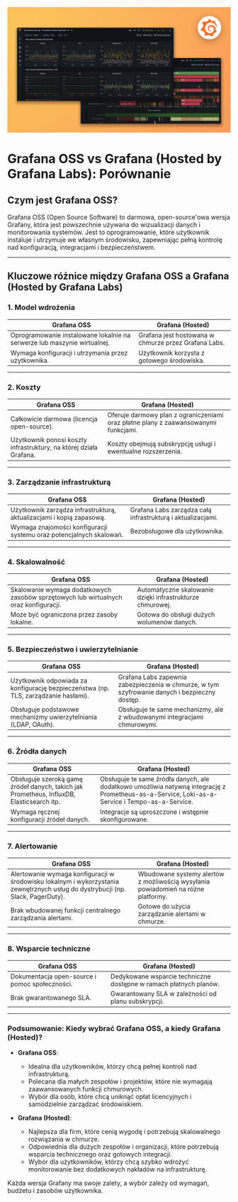 ![Grafana Enterprise](/grafiki/017-grafana-oss.png)
# Grafana OSS vs Grafana (Hosted by Grafana Labs): Porównanie

## Czym jest Grafana OSS?

Grafana OSS (Open Source Software) to darmowa, open-source'owa wersja Grafany, która jest powszechnie używana do wizualizacji danych i monitorowania systemów. Jest to oprogramowanie, które użytkownik instaluje i utrzymuje we własnym środowisku, zapewniając pełną kontrolę nad konfiguracją, integracjami i bezpieczeństwem.

---
## Kluczowe różnice między Grafana OSS a Grafana (Hosted by Grafana Labs)

### 1. **Model wdrożenia**

| **Grafana OSS**                          | **Grafana (Hosted)**                    |
|------------------------------------------|-----------------------------------------|
| Oprogramowanie instalowane lokalnie na serwerze lub maszynie wirtualnej. | Grafana jest hostowana w chmurze przez Grafana Labs. |
| Wymaga konfiguracji i utrzymania przez użytkownika. | Użytkownik korzysta z gotowego środowiska. |

---

### 2. **Koszty**

| **Grafana OSS**                          | **Grafana (Hosted)**                    |
|------------------------------------------|-----------------------------------------|
| Całkowicie darmowa (licencja open-source). | Oferuje darmowy plan z ograniczeniami oraz płatne plany z zaawansowanymi funkcjami. |
| Użytkownik ponosi koszty infrastruktury, na której działa Grafana. | Koszty obejmują subskrypcję usługi i ewentualne rozszerzenia. |

---

### 3. **Zarządzanie infrastrukturą**

| **Grafana OSS**                          | **Grafana (Hosted)**                    |
|------------------------------------------|-----------------------------------------|
| Użytkownik zarządza infrastrukturą, aktualizacjami i kopią zapasową. | Grafana Labs zarządza całą infrastrukturą i aktualizacjami. |
| Wymaga znajomości konfiguracji systemu oraz potencjalnych skalowań. | Bezobsługowe dla użytkownika. |

---

### 4. **Skalowalność**

| **Grafana OSS**                          | **Grafana (Hosted)**                    |
|------------------------------------------|-----------------------------------------|
| Skalowanie wymaga dodatkowych zasobów sprzętowych lub wirtualnych oraz konfiguracji. | Automatyczne skalowanie dzięki infrastrukturze chmurowej. |
| Może być ograniczona przez zasoby lokalne. | Gotowa do obsługi dużych wolumenów danych. |

---

### 5. **Bezpieczeństwo i uwierzytelnianie**

| **Grafana OSS**                          | **Grafana (Hosted)**                    |
|------------------------------------------|-----------------------------------------|
| Użytkownik odpowiada za konfigurację bezpieczeństwa (np. TLS, zarządzanie hasłami). | Grafana Labs zapewnia zabezpieczenia w chmurze, w tym szyfrowanie danych i bezpieczny dostęp. |
| Obsługuje podstawowe mechanizmy uwierzytelniania (LDAP, OAuth). | Obsługuje te same mechanizmy, ale z wbudowanymi integracjami chmurowymi. |

---

### 6. **Źródła danych**

| **Grafana OSS**                          | **Grafana (Hosted)**                    |
|------------------------------------------|-----------------------------------------|
| Obsługuje szeroką gamę źródeł danych, takich jak Prometheus, InfluxDB, Elasticsearch itp. | Obsługuje te same źródła danych, ale dodatkowo umożliwia natywną integrację z Prometheus-as-a-Service, Loki-as-a-Service i Tempo-as-a-Service. |
| Wymaga ręcznej konfiguracji źródeł danych. | Integracje są uproszczone i wstępnie skonfigurowane. |

---

### 7. **Alertowanie**

| **Grafana OSS**                          | **Grafana (Hosted)**                    |
|------------------------------------------|-----------------------------------------|
| Alertowanie wymaga konfiguracji w środowisku lokalnym i wykorzystania zewnętrznych usług do dystrybucji (np. Slack, PagerDuty). | Wbudowane systemy alertów z możliwością wysyłania powiadomień na różne platformy. |
| Brak wbudowanej funkcji centralnego zarządzania alertami. | Gotowe do użycia zarządzanie alertami w chmurze. |

---

### 8. **Wsparcie techniczne**

| **Grafana OSS**                          | **Grafana (Hosted)**                    |
|------------------------------------------|-----------------------------------------|
| Dokumentacja open-source i pomoc społeczności. | Dedykowane wsparcie techniczne dostępne w ramach płatnych planów. |
| Brak gwarantowanego SLA. | Gwarantowany SLA w zależności od planu subskrypcji. |

---

### Podsumowanie: Kiedy wybrać Grafana OSS, a kiedy Grafana (Hosted)?

- **Grafana OSS**:
  - Idealna dla użytkowników, którzy chcą pełnej kontroli nad infrastrukturą.
  - Polecana dla małych zespołów i projektów, które nie wymagają zaawansowanych funkcji chmurowych.
  - Wybór dla osób, które chcą uniknąć opłat licencyjnych i samodzielnie zarządzać środowiskiem.

- **Grafana (Hosted)**:
  - Najlepsza dla firm, które cenią wygodę i potrzebują skalowalnego rozwiązania w chmurze.
  - Odpowiednia dla dużych zespołów i organizacji, które potrzebują wsparcia technicznego oraz gotowych integracji.
  - Wybór dla użytkowników, którzy chcą szybko wdrożyć monitorowanie bez dodatkowych nakładów na infrastrukturę.

Każda wersja Grafany ma swoje zalety, a wybór zależy od wymagań, budżetu i zasobów użytkownika.
